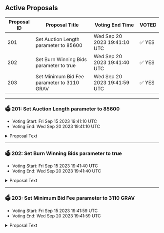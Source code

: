 ## Active Proposals

| Proposal ID | Proposal Title | Voting End Time | VOTED |
|-------------|----------------|-----------------|-------|
| 201 | Set Auction Length parameter to 85600 | Wed Sep 20 2023 19:41:10 UTC | ✅ YES |
| 202 | Set Burn Winning Bids parameter to true | Wed Sep 20 2023 19:41:40 UTC | ✅ YES |
| 203 | Set Minimum Bid Fee parameter to 3110 GRAV | Wed Sep 20 2023 19:41:59 UTC | ✅ YES |

---

### 🗳 201: Set Auction Length parameter to 85600
- Voting Start: Fri Sep 15 2023 19:41:10 UTC
- Voting End: Wed Sep 20 2023 19:41:10 UTC

<details>
<summary>Proposal Text</summary>
 
# SummarynnThis proposal, if accepted, will effect the implementation of an upcoming SoftwareUpgradeProposal for the Apollo upgrade to Gravity Bridge.nThe Apollo upgrade intends to change several things about Gravity Bridge, including:n README.md archway_service_Governance.md axelar_service_Governance.md bandchain_service_Governance.md ccv.png ccvalidators_logo.png chains chains.json chains.schema.json chihuahua_service_Governance.md comdex_service_Governance.md composable_service_Governance.md cosmoshub_service_Governance.md cryptocrew-validators-logo.png evmos_service_Governance.md gravitybridge_service_Governance.md injective_service_Governance.md juno_service_Governance.md kava_service_Governance.md kujira_service_Governance.md mars_service_Governance.md migaloo_service_Governance.md nolus_service_Governance.md omniflixhub_service_Governance.md osmosis_service_Governance.md passage_service_Governance.md persistence_service_Governance.md quicksilver_service_Governance.md relayers.json relayers.schema.json reports secretnetwork_service_Governance.md solva_logo.png stargaze_service_Governance.md terra2_service_Governance.md update_governance_info.sh Deployment of the Auction modulen README.md archway_service_Governance.md axelar_service_Governance.md bandchain_service_Governance.md ccv.png ccvalidators_logo.png chains chains.json chains.schema.json chihuahua_service_Governance.md comdex_service_Governance.md composable_service_Governance.md cosmoshub_service_Governance.md cryptocrew-validators-logo.png evmos_service_Governance.md gravitybridge_service_Governance.md injective_service_Governance.md juno_service_Governance.md kava_service_Governance.md kujira_service_Governance.md mars_service_Governance.md migaloo_service_Governance.md nolus_service_Governance.md omniflixhub_service_Governance.md osmosis_service_Governance.md passage_service_Governance.md persistence_service_Governance.md quicksilver_service_Governance.md relayers.json relayers.schema.json reports secretnetwork_service_Governance.md solva_logo.png stargaze_service_Governance.md terra2_service_Governance.md update_governance_info.sh Sending half of all Send To Eth chain fees collected to the Community Pool (for use by the Auction module)n README.md archway_service_Governance.md axelar_service_Governance.md bandchain_service_Governance.md ccv.png ccvalidators_logo.png chains chains.json chains.schema.json chihuahua_service_Governance.md comdex_service_Governance.md composable_service_Governance.md cosmoshub_service_Governance.md cryptocrew-validators-logo.png evmos_service_Governance.md gravitybridge_service_Governance.md injective_service_Governance.md juno_service_Governance.md kava_service_Governance.md kujira_service_Governance.md mars_service_Governance.md migaloo_service_Governance.md nolus_service_Governance.md omniflixhub_service_Governance.md osmosis_service_Governance.md passage_service_Governance.md persistence_service_Governance.md quicksilver_service_Governance.md relayers.json relayers.schema.json reports secretnetwork_service_Governance.md solva_logo.png stargaze_service_Governance.md terra2_service_Governance.md update_governance_info.sh Add MetaMask signing support to Gravity Bridge (a.k.a. EIP-712 Signing support)nn This proposal in particular gives the community a voice on an Auction module parameter called auction_length. See #Proposal Details below for more information on this proposal's effect.nn # Contextnn ## Auction Module Fundingnn With [Proposal #180](https://commonwealth.im/gravity-bridge/proposal/180-fund-development-of-auction-module) the Gravity Bridge Community chose to fund the development of the Auction module by Notional.nn ## Auction Module Behaviornn The Auction module is a CosmosSDK module which regularly takes all of the balances in the Community Pool (except for those on the non_auctionable_tokens list) and puts them up for auction.n Each token held in the Community Pool will be a separate auction, so if the pool only holds USDC, WBTC, and PAXG then there would be 3 new auctions to bid on.n These auction balances are then transferred out of the Community Pool and into the control of the Auction module.n The auctions are only open for a period of time known as the Auction Period (determined by the auction_length parameter), during which anyone may bid on an auction by submitting a MsgBid.n Every bid requires paying at least a minimum fee (determined by the min_bid_fee parameter) and locks the provided amount of GRAV (ugraviton) in the Auction module.n At the end of the auction period the highest bidder will be transferred the full balance of the auction tokens, and their bid will either be burned or sent to the Community Pooln (depending on the burn_winning_bids parameter).n Once an auction period is over, the next one begins with the new Community Pool balances.nn ## This Proposal, and other Parameter Proposals like itnn To give the Gravity community a thorough voice in the Apollo upgrade, all of the Auction module parameters and the new Gravity module parameter are being put to individual vote.n This proposal is a signaling proposal which will affect an upcoming upgrade proposal, in which all decisions from these Parameter Proposals will be included.n If this proposal fails, then the upcoming upgrade proposal will have no effect.nn # Proposal Detailsnn This proposal concerns the initial value of the auction_length parameter, which is an Auction module parameter that determines the number of blocks between every Auction Period.nn This proposal, if accepted, will set the initial value for the auction_length parameter to be 85600, which would have the effect of separating active auctions by around 1 week.n As of the writing of this proposal, the block time is approximately 7.07 seconds in length.n Considering that 1 week is 604800 seconds in length, dividing by 7.07 results in nearly 856000 blocks.
</details>

---

### 🗳 202: Set Burn Winning Bids parameter to true
- Voting Start: Fri Sep 15 2023 19:41:40 UTC
- Voting End: Wed Sep 20 2023 19:41:40 UTC

<details>
<summary>Proposal Text</summary>
 
# Summaryn This proposal, if accepted, will effect the implementation of an upcoming SoftwareUpgradeProposal for the Apollo upgrade to Gravity Bridge.n The Apollo upgrade intends to change several things about Gravity Bridge, including:nn README.md archway_service_Governance.md axelar_service_Governance.md bandchain_service_Governance.md ccv.png ccvalidators_logo.png chains chains.json chains.schema.json chihuahua_service_Governance.md comdex_service_Governance.md composable_service_Governance.md cosmoshub_service_Governance.md cryptocrew-validators-logo.png evmos_service_Governance.md gravitybridge_service_Governance.md injective_service_Governance.md juno_service_Governance.md kava_service_Governance.md kujira_service_Governance.md mars_service_Governance.md migaloo_service_Governance.md nolus_service_Governance.md omniflixhub_service_Governance.md osmosis_service_Governance.md passage_service_Governance.md persistence_service_Governance.md quicksilver_service_Governance.md relayers.json relayers.schema.json reports secretnetwork_service_Governance.md solva_logo.png stargaze_service_Governance.md terra2_service_Governance.md update_governance_info.sh Deployment of the Auction modulen README.md archway_service_Governance.md axelar_service_Governance.md bandchain_service_Governance.md ccv.png ccvalidators_logo.png chains chains.json chains.schema.json chihuahua_service_Governance.md comdex_service_Governance.md composable_service_Governance.md cosmoshub_service_Governance.md cryptocrew-validators-logo.png evmos_service_Governance.md gravitybridge_service_Governance.md injective_service_Governance.md juno_service_Governance.md kava_service_Governance.md kujira_service_Governance.md mars_service_Governance.md migaloo_service_Governance.md nolus_service_Governance.md omniflixhub_service_Governance.md osmosis_service_Governance.md passage_service_Governance.md persistence_service_Governance.md quicksilver_service_Governance.md relayers.json relayers.schema.json reports secretnetwork_service_Governance.md solva_logo.png stargaze_service_Governance.md terra2_service_Governance.md update_governance_info.sh Sending half of all Send To Eth chain fees collected to the Community Pool (for use by the Auction module)n README.md archway_service_Governance.md axelar_service_Governance.md bandchain_service_Governance.md ccv.png ccvalidators_logo.png chains chains.json chains.schema.json chihuahua_service_Governance.md comdex_service_Governance.md composable_service_Governance.md cosmoshub_service_Governance.md cryptocrew-validators-logo.png evmos_service_Governance.md gravitybridge_service_Governance.md injective_service_Governance.md juno_service_Governance.md kava_service_Governance.md kujira_service_Governance.md mars_service_Governance.md migaloo_service_Governance.md nolus_service_Governance.md omniflixhub_service_Governance.md osmosis_service_Governance.md passage_service_Governance.md persistence_service_Governance.md quicksilver_service_Governance.md relayers.json relayers.schema.json reports secretnetwork_service_Governance.md solva_logo.png stargaze_service_Governance.md terra2_service_Governance.md update_governance_info.sh Add MetaMask signing support to Gravity Bridge (a.k.a. EIP-712 Signing support)nn This proposal in particular gives the community a voice on an Auction module parameter called burn_winning_bids. See #Proposal Details below for more information on this proposal's effect.nn # Contextnn ## Auction Module Fundingnn With [Proposal #180](https://commonwealth.im/gravity-bridge/proposal/180-fund-development-of-auction-module) the Gravity Bridge Community chose to fund the development of the Auction module by Notional.nn ## Auction Module Behaviornn The Auction module is a CosmosSDK module which regularly takes all of the balances in the Community Pool (except for those on the non_auctionable_tokens list) and puts them up for auction.n Each token held in the Community Pool will be a separate auction, so if the pool only holds USDC, WBTC, and PAXG then there would be 3 new auctions to bid on.n These auction balances are then transferred out of the Community Pool and into the control of the Auction module.n The auctions are only open for a period of time known as the Auction Period (determined by the auction_length parameter), during which anyone may bid on an auction by submitting a MsgBid.n Every bid requires paying at least a minimum fee (determined by the min_bid_fee parameter) and locks the provided amount of GRAV (ugraviton) in the Auction module.n At the end of the auction period the highest bidder will be transferred the full balance of the auction tokens, and their bid will either be burned or sent to the Community Pooln (depending on the burn_winning_bids parameter).n Once an auction period is over, the next one begins with the new Community Pool balances.nn ## This Proposal, and other Parameter Proposals like itnn To give the Gravity community a thorough voice in the Apollo upgrade, all of the Auction module parameters and the new Gravity module parameter are being put to individual vote.n This proposal is a signaling proposal which will affect an upcoming upgrade proposal, in which all decisions from these Parameter Proposals will be included.n If this proposal fails, then the upcoming upgrade proposal will have no effect.nn # Proposal Detailsnn This proposal concerns the initial value of the burn_winning_bids parameter, which is an Auction module parameter that determines if the winning bid on any given auction should be burned, or sent to the community pool.nn This proposal, if accepted, will set the initial value for the burn_winning_bids parameter to be true, which would have the effect of burning all of the GRAV (ugraviton) on every winning bid on each auction offered by the Auction module. This would reduce the total supply of GRAV and in particular the liquid supply of GRAV, and the expected effect would be an increase in the relative value of GRAV over time.
</details>

---

### 🗳 203: Set Minimum Bid Fee parameter to 3110 GRAV
- Voting Start: Fri Sep 15 2023 19:41:59 UTC
- Voting End: Wed Sep 20 2023 19:41:59 UTC

<details>
<summary>Proposal Text</summary>
 
# Summaryn This proposal, if accepted, will effect the implementation of an upcoming SoftwareUpgradeProposal for the Apollo upgrade to Gravity Bridge.n The Apollo upgrade intends to change several things about Gravity Bridge, including:nn README.md archway_service_Governance.md axelar_service_Governance.md bandchain_service_Governance.md ccv.png ccvalidators_logo.png chains chains.json chains.schema.json chihuahua_service_Governance.md comdex_service_Governance.md composable_service_Governance.md cosmoshub_service_Governance.md cryptocrew-validators-logo.png evmos_service_Governance.md gravitybridge_service_Governance.md injective_service_Governance.md juno_service_Governance.md kava_service_Governance.md kujira_service_Governance.md mars_service_Governance.md migaloo_service_Governance.md nolus_service_Governance.md omniflixhub_service_Governance.md osmosis_service_Governance.md passage_service_Governance.md persistence_service_Governance.md quicksilver_service_Governance.md relayers.json relayers.schema.json reports secretnetwork_service_Governance.md solva_logo.png stargaze_service_Governance.md terra2_service_Governance.md update_governance_info.sh Deployment of the Auction modulen README.md archway_service_Governance.md axelar_service_Governance.md bandchain_service_Governance.md ccv.png ccvalidators_logo.png chains chains.json chains.schema.json chihuahua_service_Governance.md comdex_service_Governance.md composable_service_Governance.md cosmoshub_service_Governance.md cryptocrew-validators-logo.png evmos_service_Governance.md gravitybridge_service_Governance.md injective_service_Governance.md juno_service_Governance.md kava_service_Governance.md kujira_service_Governance.md mars_service_Governance.md migaloo_service_Governance.md nolus_service_Governance.md omniflixhub_service_Governance.md osmosis_service_Governance.md passage_service_Governance.md persistence_service_Governance.md quicksilver_service_Governance.md relayers.json relayers.schema.json reports secretnetwork_service_Governance.md solva_logo.png stargaze_service_Governance.md terra2_service_Governance.md update_governance_info.sh Sending half of all Send To Eth chain fees collected to the Community Pool (for use by the Auction module)n README.md archway_service_Governance.md axelar_service_Governance.md bandchain_service_Governance.md ccv.png ccvalidators_logo.png chains chains.json chains.schema.json chihuahua_service_Governance.md comdex_service_Governance.md composable_service_Governance.md cosmoshub_service_Governance.md cryptocrew-validators-logo.png evmos_service_Governance.md gravitybridge_service_Governance.md injective_service_Governance.md juno_service_Governance.md kava_service_Governance.md kujira_service_Governance.md mars_service_Governance.md migaloo_service_Governance.md nolus_service_Governance.md omniflixhub_service_Governance.md osmosis_service_Governance.md passage_service_Governance.md persistence_service_Governance.md quicksilver_service_Governance.md relayers.json relayers.schema.json reports secretnetwork_service_Governance.md solva_logo.png stargaze_service_Governance.md terra2_service_Governance.md update_governance_info.sh Add MetaMask signing support to Gravity Bridge (a.k.a. EIP-712 Signing support)nn This proposal in particular gives the community a voice on an Auction module parameter called min_bid_fee. See #Proposal Details below for more information on this proposal's effect.nn # Contextnn ## Auction Module Fundingnn With [Proposal #180](https://commonwealth.im/gravity-bridge/proposal/180-fund-development-of-auction-module) the Gravity Bridge Community chose to fund the development of the Auction module by Notional.nn ## Auction Module Behaviornn The Auction module is a CosmosSDK module which regularly takes all of the balances in the Community Pool (except for those on the non_auctionable_tokens list) and puts them up for auction.n Each token held in the Community Pool will be a separate auction, so if the pool only holds USDC, WBTC, and PAXG then there would be 3 new auctions to bid on.n These auction balances are then transferred out of the Community Pool and into the control of the Auction module.n The auctions are only open for a period of time known as the Auction Period (determined by the auction_length parameter), during which anyone may bid on an auction by submitting a MsgBid.n Every bid requires paying at least a minimum fee (determined by the min_bid_fee parameter) and locks the provided amount of GRAV (ugraviton) in the Auction module.n At the end of the auction period the highest bidder will be transferred the full balance of the auction tokens, and their bid will either be burned or sent to the Community Pooln (depending on the burn_winning_bids parameter).n Once an auction period is over, the next one begins with the new Community Pool balances.nn ## This Proposal, and other Parameter Proposals like itnn To give the Gravity community a thorough voice in the Apollo upgrade, all of the Auction module parameters and the new Gravity module parameters are being put to individual vote.n This proposal is a signaling proposal which will affect an upcoming upgrade proposal, in which all decisions from these Parameter Proposals will be included.n If this proposal fails, then the upcoming upgrade proposal will have no effect.nn # Proposal Detailsnn This proposal concerns the initial value of the min_bid_fee parameter, which is an Auction module parameter that determines the minimum provided fee for a bid to be considered on any given auction.nn This proposal, if accepted, will set the initial value for the min_bid_fee parameter to be 3110, which would have the effect of requiring users to pay approximately 5 USD worth of GRAV in order to bid on an auction. This fee would be sent to the Community Pool on any successful bid.n The minimum bid fee is a parameter the community can use to prevent spam submission to the Auction module and also to prevent minor bid competition (e.g. increasing the current bid amount by a mere 1 ugraviton every block).
</details>
